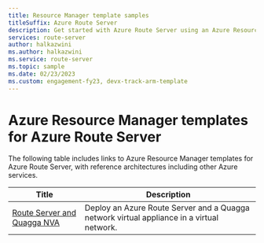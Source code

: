 ```yaml
---
title: Resource Manager template samples
titleSuffix: Azure Route Server
description: Get started with Azure Route Server using an Azure Resource Manager template sample.
services: route-server
author: halkazwini
ms.author: halkazwini
ms.service: route-server
ms.topic: sample
ms.date: 02/23/2023
ms.custom: engagement-fy23, devx-track-arm-template
---
```


# Azure Resource Manager templates for Azure Route Server

The following table includes links to Azure Resource Manager templates for Azure Route Server, with reference architectures including other Azure services.

| Title | Description |
| ------ | ----------- |
| [Route Server and Quagga NVA](https://github.com/Azure/azure-quickstart-templates/tree/master/quickstarts/microsoft.network/route-server-quagga) | Deploy an Azure Route Server and a Quagga network virtual appliance in a virtual network. |
